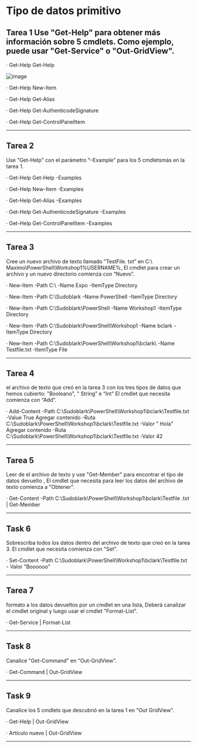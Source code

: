 # Tipo de datos primitivo 



## Tarea 1 Use "Get-Help" para obtener más información sobre 5 cmdlets.  Como ejemplo, puede usar "Get-Service" o "Out-GridView".

· Get-Help Get-Help

![image](https://user-images.githubusercontent.com/91567318/160452045-89398108-bda8-40c7-b10e-59cb0b7d2cac.png)

· Get-Help New-Item 

· Get-Help Get-Alias

· Get-Help Get-AuthenticodeSignature 

· Get-Help Get-ControlPanelItem 

---

## Tarea 2 

Use "Get-Help" con el parámetro "–Example" para los 5 cmdletsmás en la tarea 1. 
 
· Get-Help Get-Help -Examples

· Get-Help New-Item -Examples

· Get-Help Get-Alias -Examples

· Get-Help Get-AuthenticodeSignature -Examples

· Get-Help Get-ControlPanelItem -Examples 

---

## Tarea 3 
Cree un nuevo archivo de texto llamado "TestFile. txt” en C:\ Maximo\PowerShell\Workshop1\%USERNAME%, El cmdlet para crear un archivo y un nuevo directorio comienza con “Nuevo”.

· New-Item -Path C:\ -Name Expo -ItemType Directory

· New-Item -Path C:\Sudoblark -Name PowerShell -ItemType Directory

· New-Item -Path C:\Sudoblark\PowerShell -Name Workshop1 -ItemType Directory

· New-Item -Path C:\Sudoblark\PowerShell\Workshop1 -Name bclark -ItemType Directory

· New-Item -Path C:\Sudoblark\PowerShell\Workshop1\bclark\ -Name Testfile.txt -ItemType File

---

## Tarea 4 
el archivo de texto que creó en la tarea 3 con los tres tipos de datos que hemos cubierto: "Booleano", " String” e “Int” El cmdlet que necesita comienza con “Add”.

· Add-Content -Path C:\Sudoblark\PowerShell\Workshop1\bclark\Testfile.txt -Value True Agregar contenido -Ruta C:\Sudoblark\PowerShell\Workshop1\bclark\Testfile.txt -Valor " Hola" Agregar contenido -Ruta C:\Sudoblark\PowerShell\Workshop1\bclark\Testfile.txt -Valor 42 

---

## Tarea 5 
Leer de el archivo de texto y use "Get-Member" para encontrar el tipo de datos devuelto , El cmdlet que necesita para leer los datos del archivo de texto comienza a "Obtener".

· Get-Content -Path C:\Sudoblark\PowerShell\Workshop1\bclark\Testfile .txt | Get-Member

---

## Task 6 
Sobrescriba todos los datos dentro del archivo de texto que creó en la tarea 3. 
El cmdlet que necesita comienza con "Set".

· Set-Content -Path C:\Sudoblark\PowerShell\Workshop1\bclark\Testfile.txt - Valor "Boooooo"

---

## Tarea 7 
formato a los datos devueltos por un cmdlet en una lista, Deberá canalizar el cmdlet original y luego usar el cmdlet "Format-List".

· Get-Service | Format-List

---

## Task 8 
Canalice "Get-Command" en "Out-GridView". 

· Get-Command | Out-GridView

---

## Task 9 
Canalice los 5 cmdlets que descubrió en la tarea 1 en "Out GridView". 

· Get-Help | Out-GridView 

· Artículo nuevo | Out-GridView 

---

